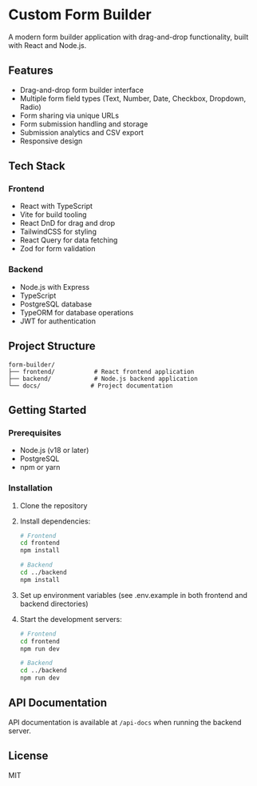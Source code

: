 # Custom Form Builder

A modern form builder application with drag-and-drop functionality, built with React and Node.js.

## Features

- Drag-and-drop form builder interface
- Multiple form field types (Text, Number, Date, Checkbox, Dropdown, Radio)
- Form sharing via unique URLs
- Form submission handling and storage
- Submission analytics and CSV export
- Responsive design

## Tech Stack

### Frontend
- React with TypeScript
- Vite for build tooling
- React DnD for drag and drop
- TailwindCSS for styling
- React Query for data fetching
- Zod for form validation

### Backend
- Node.js with Express
- TypeScript
- PostgreSQL database
- TypeORM for database operations
- JWT for authentication

## Project Structure

```
form-builder/
├── frontend/           # React frontend application
├── backend/            # Node.js backend application
└── docs/              # Project documentation
```

## Getting Started

### Prerequisites
- Node.js (v18 or later)
- PostgreSQL
- npm or yarn

### Installation

1. Clone the repository
2. Install dependencies:
   ```bash
   # Frontend
   cd frontend
   npm install

   # Backend
   cd ../backend
   npm install
   ```

3. Set up environment variables (see .env.example in both frontend and backend directories)

4. Start the development servers:
   ```bash
   # Frontend
   cd frontend
   npm run dev

   # Backend
   cd ../backend
   npm run dev
   ```

## API Documentation

API documentation is available at `/api-docs` when running the backend server.

## License

MIT
